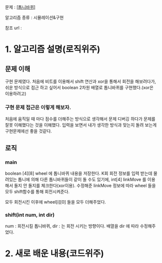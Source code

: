 문제 : [[톱니바퀴]](https://www.acmicpc.net/problem/14891)

알고리즘 종류 : 시뮬레이션&구현

참조 url :

# 1. 알고리즘 설명(로직위주)

## 문제 이해

구현 문제였다. 처음에 비트를 이용해서 shift 연산과 xor을 통해서 회전을 해보려다가, 쉬운 방식으로 접근 하고 싶어서 boolean 2차원 배열로 톱니바퀴를 구현했다.(xor은 이용하려고)

### 구현 문제 접근은 이렇게 해보자.

처음에 움직일 때 마다 점수를 더해주는 방식으로 생각해서 문제 디버깅 하다가 문제를 잘못 이해했다는 것을 이해했다. 입력을 보면서 내가 생각한 방식과 맞는지 돌려 보는게 구현문제에선 좋을 것같다. 

## 로직

### main

boolean [4][8] wheel 에 톱니바퀴 내용을 저장한다. K회 회전 정보를 입력 받는데 물려있는 톱니에 의해 다른 톱니바퀴들이 같이 돌 수도 있기에, int[4] linkMove 를 이용해서 돌지 안 돌지를 체크한다(xor이용).  수정해준 linkMove 정보에 따라 wheel 들을 모두 shift함수를 통해 회전시켜준다. 

모두 회전시킨 이후에 wheel[i][0] 들을 모두 더해주었다.

### shift(int num, int dir)

num : 회전시킬 톱니바퀴, dir : 는 회전 시키는 방향이다. 배열을 dir 에 따라 수정해주었다.

# 2. 새로 배운 내용(코드위주)